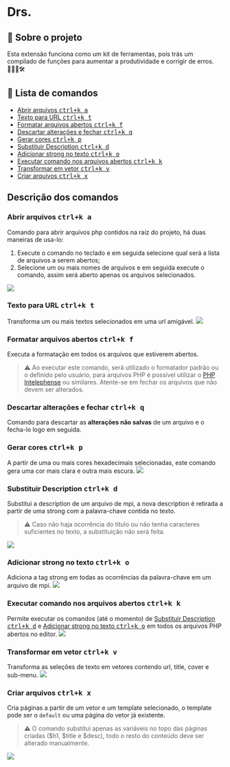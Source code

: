 <h1><strong>Drs.</strong></h1>

## 📖 Sobre o projeto

Esta extensão funciona como um kit de ferramentas, pois trás um compilado de funções para aumentar a produtividade e corrigir de erros. 👨🏽‍⚕️🛠️

## 📑 Lista de comandos

- [Abrir arquivos <kbd>ctrl+k a</kbd>](#abrir-arquivos-ctrlk-a)
- [Texto para URL <kbd>ctrl+k t</kbd>](#texto-para-url-ctrlk-t)
- [Formatar arquivos abertos <kbd>ctrl+k f</kbd>](#formatar-arquivos-abertos-ctrlk-f)
- [Descartar alterações e fechar <kbd>ctrl+k q</kbd>](#descartar-altera%C3%A7%C3%B5es-e-fechar-ctrlk-q)
- [Gerar cores <kbd>ctrl+k p</kbd>](#gerar-cores-ctrlk-p)
- [Substituir Description <kbd>ctrl+k d</kbd>](#substituir-description-ctrlk-d)
- [Adicionar strong no texto <kbd>ctrl+k o</kbd>](#adicionar-strong-no-texto-ctrlk-o)
- [Executar comando nos arquivos abertos <kbd>ctrl+k k</kbd>](#executar-nos-arquivos-abertos-ctrlk-k)
- [Transformar em vetor <kbd>ctrl+k v</kbd>](#transformar-em-vetor-ctrlk-v)
- [Criar arquivos <kbd>ctrl+k x</kbd>](#criar-arquivos-ctrlk-x)

## Descrição dos comandos

### Abrir arquivos <kbd>ctrl+k a</kbd>
Comando para abrir arquivos php contidos na raiz do projeto, há duas maneiras de usa-lo:
1. Execute o comando no teclado e em seguida selecione qual será a lista de arquivos a serem abertos;
2. Selecione um ou mais nomes de arquivos e em seguida execute o comando, assim será aberto apenas os arquivos selecionados. 

![](https://res.cloudinary.com/frase-fun/image/upload/v1701748138/open-files.gif)

### Texto para URL <kbd>ctrl+k t</kbd>
Transforma um ou mais textos selecionados em uma url amigável.
![](https://res.cloudinary.com/frase-fun/image/upload/v1701748137/text-to-url.gif)

### Formatar arquivos abertos <kbd>ctrl+k f</kbd>
Executa a formatação em todos os arquivos que estiverem abertos.
  >⚠️ Ao executar este comando, será utilizado o formatador padrão ou o definido pelo usuário, para arquivos PHP é possível utilizar o [PHP Intelephense](https://marketplace.visualstudio.com/items?itemName=bmewburn.vscode-intelephense-client) ou similares. Atente-se em fechar os arquivos que não devem ser alterados.

### Descartar alterações e fechar <kbd>ctrl+k q</kbd>
Comando para descartar as <strong>alterações não salvas</strong> de um arquivo e o fecha-lo logo em seguida.

### Gerar cores <kbd>ctrl+k p</kbd>
A partir de uma ou mais cores hexadecimais selecionadas, este comando gera uma cor mais clara e outra mais escura.
![](https://res.cloudinary.com/frase-fun/image/upload/v1701748137/generate-colors.gif)

### Substituir Description <kbd>ctrl+k d</kbd>
Substitui a description de um arquivo de mpi, a nova description é retirada a partir de uma strong com a palavra-chave contida no texto.
  >⚠️ Caso não haja ocorrência do título ou não tenha caracteres suficientes no texto, a substituição não será feita.

![](https://res.cloudinary.com/frase-fun/image/upload/v1701748517/replace-description.gif)

### Adicionar strong no texto <kbd>ctrl+k o</kbd>
Adiciona a tag strong em todas as ocorrências da palavra-chave em um arquivo de mpi.
![](https://res.cloudinary.com/frase-fun/image/upload/v1701748137/add-strong-tag.gif)

### Executar comando nos arquivos abertos <kbd>ctrl+k k</kbd>
Permite executar os comandos (até o momento) de [Substituir Description <kbd>ctrl+k d</kbd>](#substituir-description-ctrlk-d) e [Adicionar strong no texto <kbd>ctrl+k o</kbd>](#adicionar-strong-no-texto-ctrlk-o) em todos os arquivos PHP abertos no editor.
![](https://res.cloudinary.com/frase-fun/image/upload/v1701748138/run-on-open-files.gif)

### Transformar em vetor <kbd>ctrl+k v</kbd>
Transforma as seleções de texto em vetores contendo url, title, cover e sub-menu.
![](https://res.cloudinary.com/frase-fun/image/upload/v1701748137/turn-selection-in-vet.gif)

### Criar arquivos <kbd>ctrl+k x</kbd>
Cria páginas a partir de um vetor e um template selecionado, o template pode ser o ```default``` ou uma página do vetor já existente.
  >⚠️ O comando substitui apenas as variáveis no topo das páginas criadas ($h1, $title e $desc), todo o resto do conteúdo deve ser alterado manualmente.

![](https://res.cloudinary.com/frase-fun/image/upload/v1701748704/create-files-from-vet.gif)
